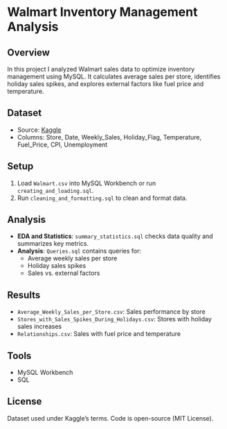 # Walmart Inventory Management Analysis
## Overview
In this project I analyzed Walmart sales data to optimize inventory management using MySQL. It calculates average sales per store, identifies holiday sales spikes, and explores external factors like fuel price and temperature.

## Dataset
- Source: [Kaggle](https://www.kaggle.com/datasets/yasserh/walmart-dataset)
- Columns: Store, Date, Weekly_Sales, Holiday_Flag, Temperature, Fuel_Price, CPI, Unemployment

## Setup
1. Load `Walmart.csv` into MySQL Workbench or run `creating_and_loading.sql`.
2. Run `cleaning_and_formatting.sql` to clean and format data.

## Analysis
- **EDA and Statistics**: `summary_statistics.sql` checks data quality and summarizes key metrics.
- **Analysis**: `Queries.sql` contains queries for:
  - Average weekly sales per store
  - Holiday sales spikes
  - Sales vs. external factors

## Results
- `Average_Weekly_Sales_per_Store.csv`: Sales performance by store
- `Stores_with_Sales_Spikes_During_Holidays.csv`: Stores with holiday sales increases
- `Relationships.csv`: Sales with fuel price and temperature

## Tools
- MySQL Workbench
- SQL

## License
Dataset used under Kaggle’s terms. Code is open-source (MIT License).
